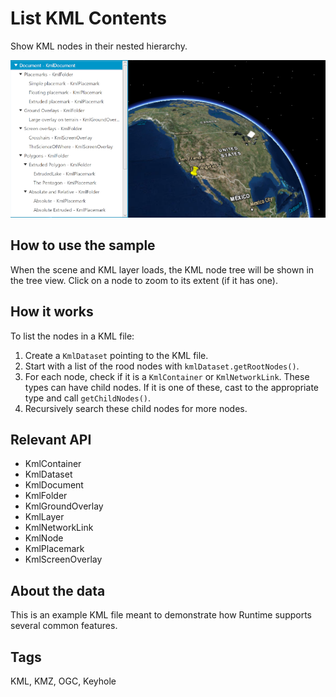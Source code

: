 <h1>List KML Contents</h1>

<p>Show KML nodes in their nested hierarchy.</p>

<p><img src="ListKMLContents.png"/></p>

<h2>How to use the sample</h2>

<p>When the scene and KML layer loads, the KML node tree will be shown in the tree view. Click on a node to zoom to its extent (if it has one).</p>

<h2>How it works</h2>

<p>To list the nodes in a KML file:</p>

<ol>
  <li>Create a <code>KmlDataset</code> pointing to the KML file.</li>
  <li>Start with a list of the rood nodes with <code>kmlDataset.getRootNodes()</code>.</li>
  <li>For each node, check if it is a <code>KmlContainer</code> or <code>KmlNetworkLink</code>. These types can have child nodes. If it is one of these, cast to the appropriate type and call <code>getChildNodes()</code>.</li>
  <li>Recursively search these child nodes for more nodes.</li>
</ol>

<h2>Relevant API</h2>

<ul>
  <li>KmlContainer</li>
  <li>KmlDataset</li>
  <li>KmlDocument</li>
  <li>KmlFolder</li>
  <li>KmlGroundOverlay</li>
  <li>KmlLayer</li>
  <li>KmlNetworkLink</li>
  <li>KmlNode</li>
  <li>KmlPlacemark</li>
  <li>KmlScreenOverlay</li>
</ul>

<h2>About the data</h2>

<p>This is an example KML file meant to demonstrate how Runtime supports several common features.</p>

<h2>Tags</h2>

<p>KML, KMZ, OGC, Keyhole</p>
